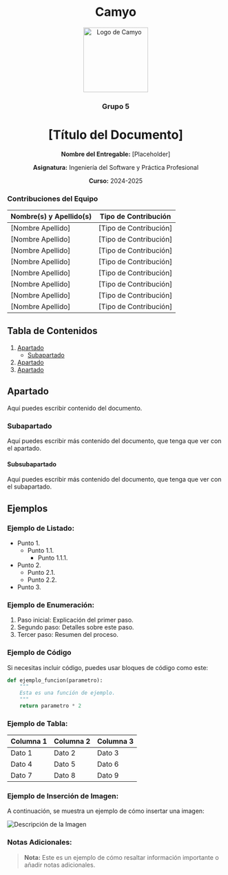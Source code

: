 <h1 align="center">
  Camyo
</h1>

<p align="center">
  <img src="https://i.imgur.com/C72nY4p.png" alt="Logo de Camyo" width="150">
</p>

<h3 align="center">
  <strong>Grupo 5</strong>
</h3>

<h1 align="center">
  <strong>[Título del Documento]</strong>
</h1>

<p align="center">
  <strong>Nombre del Entregable:</strong> [Placeholder]  
</p>
<p align="center">
  <strong>Asignatura:</strong> Ingeniería del Software y Práctica Profesional  
</p>
<p align="center">
  <strong>Curso:</strong> 2024-2025  
</p>

### Contribuciones del Equipo

| Nombre(s) y Apellido(s)       | Tipo de Contribución          |
|-------------------------------|-------------------------------|
| [Nombre Apellido]             | [Tipo de Contribución]        |
| [Nombre Apellido]             | [Tipo de Contribución]        |
| [Nombre Apellido]             | [Tipo de Contribución]        |
| [Nombre Apellido]             | [Tipo de Contribución]        |
| [Nombre Apellido]             | [Tipo de Contribución]        |
| [Nombre Apellido]             | [Tipo de Contribución]        |
| [Nombre Apellido]             | [Tipo de Contribución]        |
| [Nombre Apellido]             | [Tipo de Contribución]        |

## Tabla de Contenidos

1. [Apartado](#apartado)
    - [Subapartado](#subapartado)
2. [Apartado](#apartado)
3. [Apartado](#apartado)

## Apartado

Aquí puedes escribir contenido del documento.

### Subapartado

Aquí puedes escribir más contenido del documento, que tenga que ver con el apartado.

#### Subsubapartado

Aquí puedes escribir más contenido del documento, que tenga que ver con el subapartado.

## Ejemplos

### Ejemplo de Listado:
- Punto 1.
    - Punto 1.1.
        - Punto 1.1.1.
- Punto 2.
    - Punto 2.1.
    - Punto 2.2.
- Punto 3.

### Ejemplo de Enumeración:
1. Paso inicial: Explicación del primer paso.
2. Segundo paso: Detalles sobre este paso.
3. Tercer paso: Resumen del proceso.

### Ejemplo de Código

Si necesitas incluir código, puedes usar bloques de código como este:

```python
def ejemplo_funcion(parametro):
    """
    Esta es una función de ejemplo.
    """
    return parametro * 2
```

### Ejemplo de Tabla:

| Columna 1      | Columna 2      | Columna 3      |
|----------------|----------------|----------------|
| Dato 1         | Dato 2         | Dato 3         |
| Dato 4         | Dato 5         | Dato 6         |
| Dato 7         | Dato 8         | Dato 9         |

### Ejemplo de Inserción de Imagen:

A continuación, se muestra un ejemplo de cómo insertar una imagen:

![Descripción de la Imagen](https://i.imgur.com/C72nY4p.png)

### Notas Adicionales:

> **Nota:** Este es un ejemplo de cómo resaltar información importante o añadir notas adicionales.